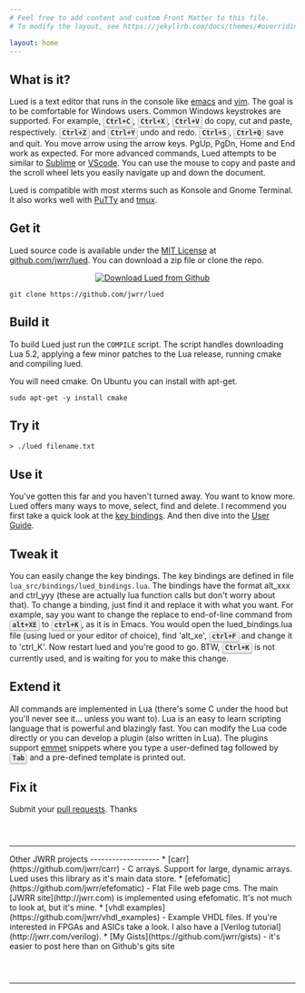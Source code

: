 ```yaml
---
# Feel free to add content and custom Front Matter to this file.
# To modify the layout, see https://jekyllrb.com/docs/themes/#overriding-theme-defaults

layout: home
---
```


<style type="text/css">
kbd {
background-color: #eee;
border-radius: 3px;
border: 1px solid #b4b4b4;
box-shadow: 0 1px 1px rgba(0, 0, 0, .2), 0 2px 0 0 rgba(255, 255, 255, .7) inset;
color: #333;
display: inline-block;
font-size: .85em;
font-weight: 700;
line-height: 1;
padding: 2px 4px;
white-space: nowrap;
}
</style>


What is it?
-----------

Lued is a text editor that runs in the console like [emacs](https://www.gnu.org/software/emacs/)
and [vim](https://www.vim.org/).  The goal is to be comfortable 
for Windows users.  Common Windows keystrokes are supported.  For example,
<kbd>Ctrl+C</kbd>, <kbd>Ctrl+X</kbd>, <kbd>Ctrl+V</kbd> do copy, cut and paste, 
respectively. <kbd>Ctrl+Z</kbd> and <kbd>Ctrl+Y</kbd> undo and redo. 
<kbd>Ctrl+S</kbd>, <kbd>Ctrl+Q</kbd> save and quit. You move arrow using the 
arrow keys. PgUp, PgDn, Home and End work as expected. For more advanced 
commands, Lued attempts to be similar to [Sublime](https://www.sublimetext.com/)
or [VScode](https://code.visualstudio.com/).  You can use the
mouse to copy and paste and the scroll wheel lets you easily navigate up
and down the document.
 
Lued is compatible with most xterms such as Konsole and Gnome Terminal. It also
works well with [PuTTy](https://www.chiark.greenend.org.uk/~sgtatham/putty/)
and [tmux](https://github.com/tmux/tmux).


Get it
------

Lued source code is available under the [MIT License](https://opensource.org/licenses/MIT)
at [github.com/jwrr/lued](http://github.com/jwrr/lued).  You can download a zip file or 
clone the repo.

<center>
<a href="https://github.com/jwrr/lued/archive/master.zip"><img src="/assets/download.jpg" alt="Download Lued from Github"/></a>
</center>

```
git clone https://github.com/jwrr/lued
```

Build it
--------

To build Lued just run the <code>COMPILE</code> script.  The script handles downloading Lua 5.2, applying
a few minor patches to the Lua release, running cmake and compiling lued.

You will need cmake.  On Ubuntu you can install with apt-get.

```
sudo apt-get -y install cmake
```

Try it
------

```
> ./lued filename.txt
```


Use it
------

You've gotten this far and you haven't turned away.  You want to know more.
Lued offers many ways to move, select, find and delete. I recommend you first
take a quick look at the [key bindings](/bindings).  And then dive into the
[User Guide](/ug).


Tweak it
-----------------------

You can easily change the key bindings.  The key bindings are defined in file
`lua_src/bindings/lued_bindings.lua`.  The bindings have the format alt_xxx and
ctrl_yyy (these are actually lua function calls but don't worry about that).  To 
change a binding, just find it and replace it with what you want.  For example,
say you want to change the replace to end-of-line command from <kbd>alt+XE</kbd> to
<kbd>ctrl+K</kbd>, as it is in Emacs.  You would open the lued_bindings.lua file
(using lued or your editor of choice), find 'alt_xe', <kbd>ctrl+F</kbd> and change
it to 'ctrl_K'.  Now restart lued and you're good to go. BTW, <kbd>Ctrl+K</kbd>
is not currently used, and is waiting for you to make this change.


Extend it
---------

All commands are implemented in Lua (there's some C under the hood but you'll 
never see it... unless you want to).  Lua is an easy to learn scripting language that
is powerful and blazingly fast.  You can modify the Lua code directly or you 
can develop a plugin (also written in Lua).  The plugins support 
[emmet](https://emmet.io/) snippets where you type a user-defined tag followed 
by <kbd>Tab</kbd> and a pre-defined template is printed out.


Fix it
------

Submit your [pull requests](https://github.com/jwrr/lued/pulls). Thanks


<hr style="margin-top:4em;">
Other JWRR projects
-------------------
* [carr](https://github.com/jwrr/carr) - C arrays. Support for large, dynamic
  arrays.  Lued uses this library as it's main data store.
* [efefomatic](https://github.com/jwrr/efefomatic) - Flat File web page cms.
  The main [JWRR site](http://jwrr.com) is implemented using efefomatic.  It's
  not much to look at, but it's mine.
* [vhdl examples](https://github.com/jwrr/vhdl_examples) - Example VHDL files.
  If you're interested in FPGAs and ASICs take a look.  I also have a
  [Verilog tutorial](http://jwrr.com/verilog).
* [My Gists](https://github.com/jwrr/gists) - it's easier to post here than on Github's gits site

<hr style="margin-top:4em;">







